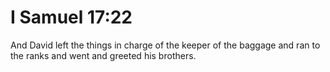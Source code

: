 # I Samuel 17:22

And David left the things in charge of the keeper of the baggage and ran to the ranks and went and greeted his brothers.
